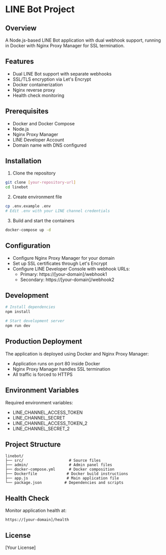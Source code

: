 # LINE Bot Project

## Overview
A Node.js-based LINE Bot application with dual webhook support, running in Docker with Nginx Proxy Manager for SSL termination.

## Features
- Dual LINE Bot support with separate webhooks
- SSL/TLS encryption via Let's Encrypt
- Docker containerization
- Nginx reverse proxy
- Health check monitoring

## Prerequisites
- Docker and Docker Compose
- Node.js
- Nginx Proxy Manager
- LINE Developer Account
- Domain name with DNS configured

## Installation
1. Clone the repository
```bash
git clone [your-repository-url]
cd linebot
```

2. Create environment file
```bash
cp .env.example .env
# Edit .env with your LINE channel credentials
```

3. Build and start the containers
```bash
docker-compose up -d
```

## Configuration
- Configure Nginx Proxy Manager for your domain
- Set up SSL certificates through Let's Encrypt
- Configure LINE Developer Console with webhook URLs:
  - Primary: https://[your-domain]/webhook1
  - Secondary: https://[your-domain]/webhook2

## Development
```bash
# Install dependencies
npm install

# Start development server
npm run dev
```

## Production Deployment
The application is deployed using Docker and Nginx Proxy Manager:
- Application runs on port 80 inside Docker
- Nginx Proxy Manager handles SSL termination
- All traffic is forced to HTTPS

## Environment Variables
Required environment variables:
- LINE_CHANNEL_ACCESS_TOKEN
- LINE_CHANNEL_SECRET
- LINE_CHANNEL_ACCESS_TOKEN_2
- LINE_CHANNEL_SECRET_2

## Project Structure
```
linebot/
├── src/                    # Source files
├── admin/                  # Admin panel files
├── docker-compose.yml      # Docker composition
├── Dockerfile             # Docker build instructions
├── app.js                 # Main application file
└── package.json          # Dependencies and scripts
```

## Health Check
Monitor application health at:
```
https://[your-domain]/health
```

## License
[Your License]
